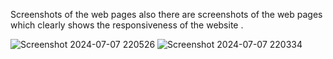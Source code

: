 Screenshots of the web pages also there are screenshots of the web pages which clearly shows the responsiveness of the website .

![Screenshot 2024-07-07 220526](https://github.com/Prakhar574/Frontend-layout-desgin/assets/114691344/7e1e27b9-c9c9-4abf-a2da-dfef6260cbfc)
![Screenshot 2024-07-07 220334](https://github.com/Prakhar574/Frontend-layout-desgin/assets/114691344/b2e4dad0-a834-419e-8dba-58cf0c53692b)
